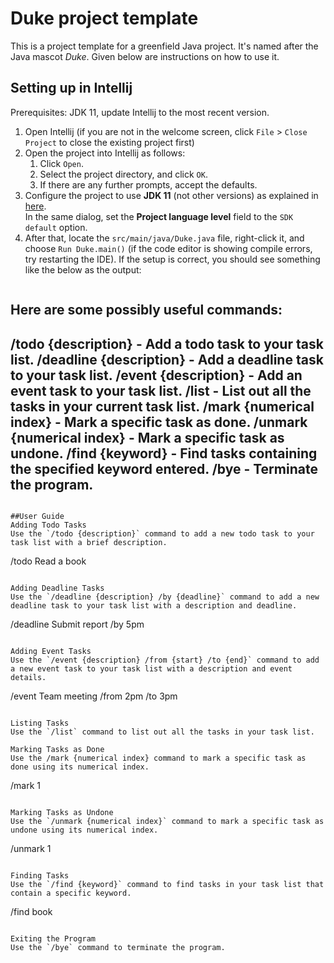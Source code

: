 # Duke project template

This is a project template for a greenfield Java project. It's named after the Java mascot _Duke_. Given below are instructions on how to use it.

## Setting up in Intellij

Prerequisites: JDK 11, update Intellij to the most recent version.

1. Open Intellij (if you are not in the welcome screen, click `File` > `Close Project` to close the existing project first)
1. Open the project into Intellij as follows:
   1. Click `Open`.
   1. Select the project directory, and click `OK`.
   1. If there are any further prompts, accept the defaults.
1. Configure the project to use **JDK 11** (not other versions) as explained in [here](https://www.jetbrains.com/help/idea/sdk.html#set-up-jdk).<br>
   In the same dialog, set the **Project language level** field to the `SDK default` option.
3. After that, locate the `src/main/java/Duke.java` file, right-click it, and choose `Run Duke.main()` (if the code editor is showing compile errors, try restarting the IDE). If the setup is correct, you should see something like the below as the output:
   ```
Here are some possibly useful commands:
 --------------------------------------------
 /todo {description} - Add a todo task to your task list.
 /deadline {description} - Add a deadline task to your task list.
 /event {description} - Add an event task to your task list.
 /list - List out all the tasks in your current task list.
 /mark {numerical index} - Mark a specific task as done.
 /unmark {numerical index} - Mark a specific task as undone.
 /find {keyword} - Find tasks containing the specified keyword entered.
 /bye - Terminate the program.
 --------------------------------------------
```

##User Guide
Adding Todo Tasks
Use the `/todo {description}` command to add a new todo task to your task list with a brief description.
```
/todo Read a book
```

Adding Deadline Tasks
Use the `/deadline {description} /by {deadline}` command to add a new deadline task to your task list with a description and deadline.
```
/deadline Submit report /by 5pm
```

Adding Event Tasks
Use the `/event {description} /from {start} /to {end}` command to add a new event task to your task list with a description and event details.
```
/event Team meeting /from 2pm /to 3pm
```

Listing Tasks
Use the `/list` command to list out all the tasks in your task list.

Marking Tasks as Done
Use the /mark {numerical index} command to mark a specific task as done using its numerical index.
```
/mark 1
```

Marking Tasks as Undone
Use the `/unmark {numerical index}` command to mark a specific task as undone using its numerical index.
```
/unmark 1
```

Finding Tasks
Use the `/find {keyword}` command to find tasks in your task list that contain a specific keyword.
```
/find book
```

Exiting the Program
Use the `/bye` command to terminate the program.
